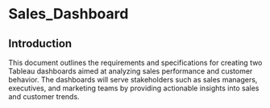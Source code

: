 # Sales_Dashboard

## Introduction
This document outlines the requirements and specifications for creating two Tableau dashboards aimed at analyzing sales performance and customer behavior. The dashboards will serve stakeholders such as sales managers, executives, and marketing teams by providing actionable insights into sales and customer trends.
